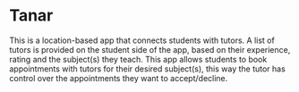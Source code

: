 # Tanar
This is a location-based app that connects students with tutors. A list of tutors is provided on the student side of the app, based on their experience, rating and the subject(s) they teach. This app allows students to book appointments with tutors for their desired subject(s), this way the tutor has control over the appointments they want to accept/decline.
